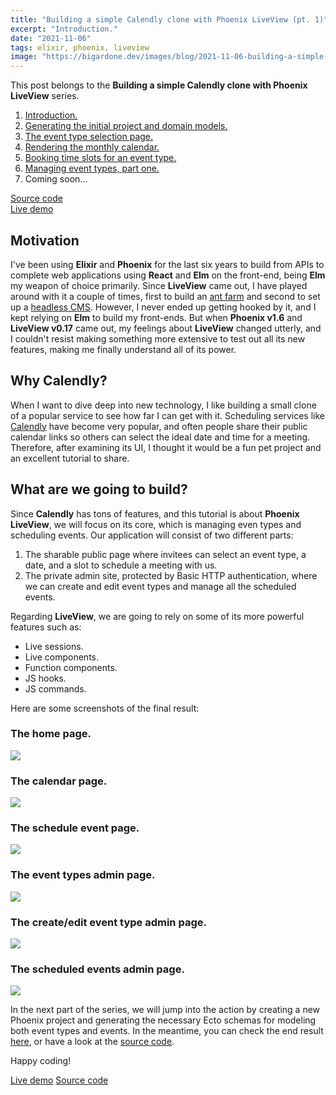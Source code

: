 ```yaml
---
title: "Building a simple Calendly clone with Phoenix LiveView (pt. 1)"
excerpt: "Introduction."
date: "2021-11-06"
tags: elixir, phoenix, liveview
image: "https://bigardone.dev/images/blog/2021-11-06-building-a-simple-calendly-clone-with-phoenix-live-view-pt-1/post-meta.png"
---
```


<div class="index">
  <p>This post belongs to the <strong>Building a simple Calendly clone with Phoenix LiveView</strong> series.</p>
  <ol>
    <li><a href="/blog/2021/11/06/building-a-simple-calendly-clone-with-phoenix-live-view-pt-1">Introduction.</a></li>
    <li><a href="/blog/2021/11/08/building-a-simple-calendly-clone-with-phoenix-live-view-pt-2">Generating the initial project and domain models.</a></li>
    <li><a href="/blog/2021/11/11/building-a-simple-calendly-clone-with-phoenix-live-view-pt-3">The event type selection page.</a></li>
    <li><a href="/blog/2021/11/22/building-a-simple-calendly-clone-with-phoenix-live-view-pt-4">Rendering the monthly calendar.</a></li>
    <li><a href="/blog/2021/12/01/building-a-simple-calendly-clone-with-phoenix-live-view-pt-5">Booking time slots for an event type.</a></li>
    <li><a href="/blog/2021/12/20/building-a-simple-calendly-clone-with-phoenix-live-view-pt-6">Managing event types, part one.</a></li>
    <li>Coming soon...</li>
  </ol>
  <a href="https://github.com/bigardone/calendlex" target="_blank"><i class="fa fa-github"></i> Source code</a><br>
  <a href="https://calendlex.herokuapp.com/" target="_blank"><i class="fa fa-cloud"></i> Live demo</a>
</div>

## Motivation
I've been using **Elixir** and **Phoenix** for the last six years to build from APIs to complete web applications using **React** and **Elm** on the front-end, being **Elm** my weapon of choice primarily. Since **LiveView** came out, I have played around with it a couple of times, first to build an [ant farm] and second to set up a [headless CMS]. However, I never ended up getting hooked by it, and I kept relying on **Elm** to build my front-ends. But when **Phoenix v1.6** and **LiveView v0.17** came out, my feelings about **LiveView** changed utterly, and I couldn't resist making something more extensive to test out all its new features, making me finally understand all of its power.

## Why Calendly?
When I want to dive deep into new technology, I like building a small clone of a popular service to see how far I can get with it. Scheduling services like [Calendly] have become very popular, and often people share their public calendar links so others can select the ideal date and time for a meeting. Therefore, after examining its UI, I thought it would be a fun pet project and an excellent tutorial to share.

## What are we going to build?
Since **Calendly** has tons of features, and this tutorial is about **Phoenix LiveView**, we will focus on its core, which is managing even types and scheduling events. Our application will consist of two different parts:

1. The sharable public page where invitees can select an event type, a date, and a slot to schedule a meeting with us.
2. The private admin site, protected by Basic HTTP authentication, where we can create and edit event types and manage all the scheduled events.

Regarding **LiveView**, we are going to rely on some of its more powerful features such as:

- Live sessions.
- Live components.
- Function components.
- JS hooks.
- JS commands.

Here are some screenshots of the final result:

### The home page.
<a href="/images/blog/2021-11-06-building-a-simple-calendly-clone-with-phoenix-live-view-pt-1/home.png">
  <img class="shadow-lg rounded-md" src="/images/blog/2021-11-06-building-a-simple-calendly-clone-with-phoenix-live-view-pt-1/home.png"/>
</a>

### The calendar page.
<a href="/images/blog/2021-11-06-building-a-simple-calendly-clone-with-phoenix-live-view-pt-1/calendar.png">
  <img class="shadow-lg rounded-md" src="/images/blog/2021-11-06-building-a-simple-calendly-clone-with-phoenix-live-view-pt-1/calendar.png"/>
</a>

### The schedule event page.
<a href="/images/blog/2021-11-06-building-a-simple-calendly-clone-with-phoenix-live-view-pt-1/schedule.png">
  <img class="shadow-lg rounded-md" src="/images/blog/2021-11-06-building-a-simple-calendly-clone-with-phoenix-live-view-pt-1/schedule.png"/>
</a>

### The event types admin page.
<a href="/images/blog/2021-11-06-building-a-simple-calendly-clone-with-phoenix-live-view-pt-1/event-types.png">
  <img class="shadow-lg rounded-md" src="/images/blog/2021-11-06-building-a-simple-calendly-clone-with-phoenix-live-view-pt-1/event-types.png"/>
</a>

### The create/edit event type admin page.
<a href="/images/blog/2021-11-06-building-a-simple-calendly-clone-with-phoenix-live-view-pt-1/edit-event-type.png">
  <img class="shadow-lg rounded-md" src="/images/blog/2021-11-06-building-a-simple-calendly-clone-with-phoenix-live-view-pt-1/edit-event-type.png"/>
</a>

### The scheduled events admin page.
<a href="/images/blog/2021-11-06-building-a-simple-calendly-clone-with-phoenix-live-view-pt-1/scheduled-events.png">
  <img class="shadow-lg rounded-md" src="/images/blog/2021-11-06-building-a-simple-calendly-clone-with-phoenix-live-view-pt-1/scheduled-events.png"/>
</a>

In the next part of the series, we will jump into the action by creating a new Phoenix project and generating the necessary Ecto schemas for modeling both event types and events. In the meantime, you can check the end result [here](https://calendlex.herokuapp.com/), or have a look at the [source code](https://github.com/bigardone/calendlex).

Happy coding!

<div class="btn-wrapper">
  <a href="https://calendlex.herokuapp.com/" target="_blank" class="btn"><i class="fa fa-cloud"></i> Live demo</a>
  <a href="https://github.com/bigardone/calendlex" target="_blank" class="btn"><i class="fa fa-github"></i> Source code</a>
</div>


[ant farm]: https://github.com/bigardone/phoenix-liveview-ant-farm
[headless CMS]: https://github.com/bigardone/phoenix-cms
[Calendly]: https://calendly.com/
